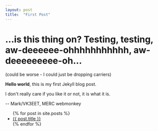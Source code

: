 ```yaml
---
layout: post
title:  "First Post"
---
```


# ...is this thing on? Testing, testing, aw-deeeeee-ohhhhhhhhhhh, aw-deeeeeeeee-oh...

(could be worse - I could just be dropping carriers)

**Hello world**, this is my first Jekyll blog post.

I don't really care if you like it or not, it is what it is.

-- Mark/VK3EET, MERC webmonkey



<ul>
  {% for post in site.posts %}
    <li>
      <a href="{{ post.url }}">{{ post.title }}</a>
    </li>
  {% endfor %}
</ul>
